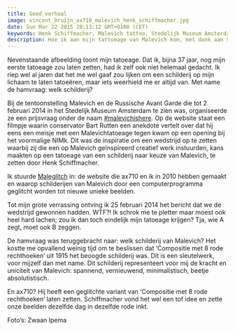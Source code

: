 ```yaml
---
title: Goed verhaal
image: vincent_bruijn_ax710_malevich_henk_schiffmacher.jpg
date: Sun Mar 22 2015 20:13:12 GMT+0100 (CET)
keywords: Henk Schiffmacher, Malevich tattoo, Stedelijk Museum Amsterdam
description: Hoe ik aan mijn tattoeage van Malevich kom, met dank aan Stedelijk Musem Amsterdam en Henk Schiffmacher
---
```


Nevenstaande afbeelding toont mijn tatoeage. Dat ik, bijna 37 jaar, nog mijn eerste tatoeage zou laten zetten, had ik zelf ook niet helemaal gedacht. Ik riep wel al jaren dat het me wel gaaf zou lijken om een schilderij op mijn lichaam te laten tatoeëren, maar iets weerhield me er altijd van. Met name de hamvraag: welk schilderij?

Bij de tentoonstelling Malevich en de Russische Avant Garde die tot 2 februari 2014 in het Stedelijk Museum Amsterdam te zien was, organiseerde ze een prijsvraag onder de naam <a href="http://www.stedelijk.nl/malevichishere" target="_blank">#malevichishere</a>. Op de website staat een filmpje waarin conservator Bart Rutten een anekdote vertelt over dat hij eens een meisje met een Malevichtatoeage tegen kwam op een opening bij het voormalige NIMk. Dit was de inspiratie om een wedstrijd op te zetten waarbij zij die een op Malevich geïnspireerd creatief werk instuurden, kans maakten op een tatoeage van een schilderij naar keuze van Malevich, te zetten door Henk Schiffmacher.

Ik stuurde <a href="http://www.maleglitch.net" target="_blank">Maleglitch</a> in: de website die ax710 en ik in 2010 hebben gemaakt en waarop schilderijen van Malevich door een computerprogramma geglitcht worden tot nieuwe unieke beelden.

Tot mijn grote verrassing ontving ik 25 februari 2014 het bericht dat we de wedstrijd gewonnen hadden. WTF?! Ik schrok me te pletter maar moest ook heel hard lachen; zou ik dan toch eindelijk mijn tatoeage krijgen? Tja, wie A zegt, moet ook B zeggen.

De hamvraag was teruggebracht naar: welk schilderij van Malevich? Het kostte me opvallend weinig tijd om te beslissen dat ‘Compositie met 8 rode rechthoeken’ uit 1915 het beoogde schilderij was. Dit is een sleutelwerk, voor mijzelf dan met name. Dit schilderij representeert voor mij de kracht en uniciteit van Malevich: spannend, vernieuwend, minimalistisch, beetje absolutistisch.

En ax710? Hij heeft een geglitchte variant van ‘Compositie met 8 rode rechthoeken’ laten zetten. Schiffmacher vond het wel een tof idee en zette onze beelden dezelfde dag in dezelfde rode inkt.

Foto’s: Zwaan Ipema
